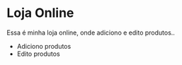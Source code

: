 # Loja Online

Essa é minha loja online, onde adiciono e edito produtos..

- Adiciono produtos
- Edito produtos
